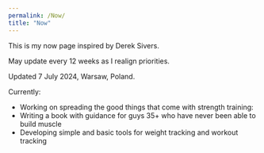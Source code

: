 ```yaml
---
permalink: /Now/
title: "Now"
---
```


This is my now page inspired by Derek Sivers.

May update every 12 weeks as I realign priorities.

Updated 7 July 2024, Warsaw, Poland.

Currently:
- Working on spreading the good things that come with strength training:
- Writing a book with guidance for guys 35+ who have never been able to build muscle
- Developing simple and basic tools for weight tracking and workout tracking

